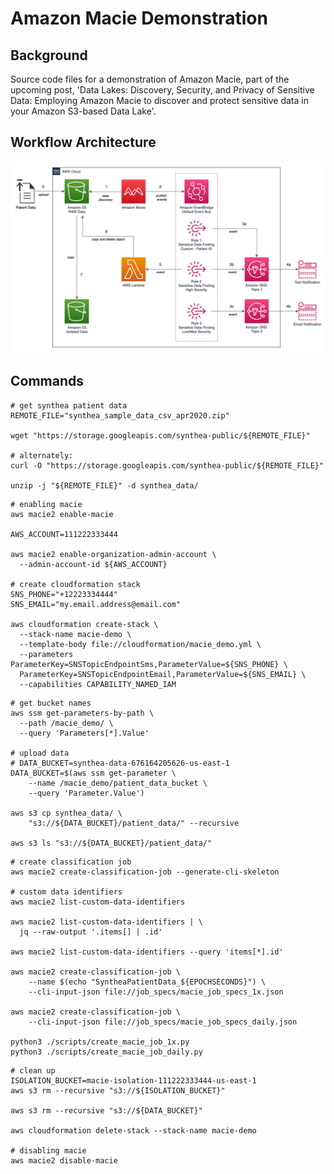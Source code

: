 # Amazon Macie Demonstration

## Background

Source code files for a demonstration of Amazon Macie, part of the upcoming post, 'Data Lakes: Discovery, Security, and Privacy of Sensitive Data: Employing Amazon Macie to discover and protect sensitive data in your Amazon S3-based Data Lake'.

## Workflow Architecture

![Workflow Architecture](./diagram/Macie.png)

## Commands

```shell script
# get synthea patient data
REMOTE_FILE="synthea_sample_data_csv_apr2020.zip"

wget "https://storage.googleapis.com/synthea-public/${REMOTE_FILE}"

# alternately:
curl -O "https://storage.googleapis.com/synthea-public/${REMOTE_FILE}"

unzip -j "${REMOTE_FILE}" -d synthea_data/
```

```shell script
# enabling macie
aws macie2 enable-macie

AWS_ACCOUNT=111222333444

aws macie2 enable-organization-admin-account \
  --admin-account-id ${AWS_ACCOUNT}

# create cloudformation stack
SNS_PHONE="+12223334444"
SNS_EMAIL="my.email.address@email.com"

aws cloudformation create-stack \
  --stack-name macie-demo \
  --template-body file://cloudformation/macie_demo.yml \
  --parameters ParameterKey=SNSTopicEndpointSms,ParameterValue=${SNS_PHONE} \
  ParameterKey=SNSTopicEndpointEmail,ParameterValue=${SNS_EMAIL} \
  --capabilities CAPABILITY_NAMED_IAM
```

```shell script
# get bucket names
aws ssm get-parameters-by-path \
  --path /macie_demo/ \
  --query 'Parameters[*].Value'

# upload data
# DATA_BUCKET=synthea-data-676164205626-us-east-1
DATA_BUCKET=$(aws ssm get-parameter \
    --name /macie_demo/patient_data_bucket \
    --query 'Parameter.Value')

aws s3 cp synthea_data/ \
    "s3://${DATA_BUCKET}/patient_data/" --recursive

aws s3 ls "s3://${DATA_BUCKET}/patient_data/"
```

```shell script
# create classification job
aws macie2 create-classification-job --generate-cli-skeleton

# custom data identifiers
aws macie2 list-custom-data-identifiers

aws macie2 list-custom-data-identifiers | \
  jq --raw-output '.items[] | .id'

aws macie2 list-custom-data-identifiers --query 'items[*].id'

aws macie2 create-classification-job \
    --name $(echo "SyntheaPatientData_${EPOCHSECONDS}") \
    --cli-input-json file://job_specs/macie_job_specs_1x.json

aws macie2 create-classification-job \
    --cli-input-json file://job_specs/macie_job_specs_daily.json

python3 ./scripts/create_macie_job_1x.py
python3 ./scripts/create_macie_job_daily.py
```

```shell script
# clean up
ISOLATION_BUCKET=macie-isolation-111222333444-us-east-1
aws s3 rm --recursive "s3://${ISOLATION_BUCKET}"

aws s3 rm --recursive "s3://${DATA_BUCKET}"

aws cloudformation delete-stack --stack-name macie-demo

# disabling macie
aws macie2 disable-macie
```
